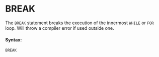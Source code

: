 # BREAK

The `BREAK` statement breaks the execution of the innermost `WHILE` or `FOR` loop. Will throw a compiler error if used outside one.

#### Syntax:

```text
BREAK
```
